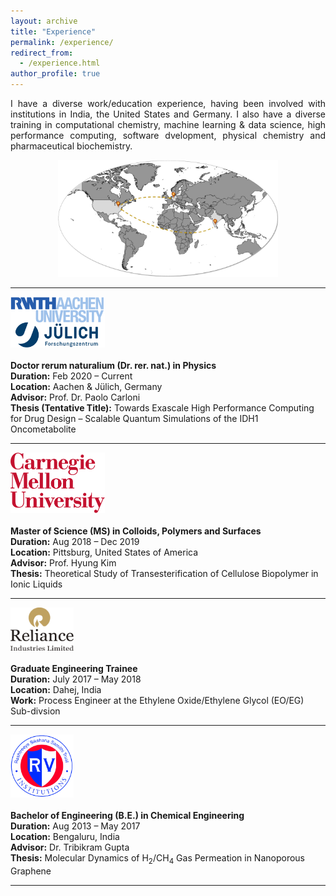 ```yaml
---
layout: archive
title: "Experience"
permalink: /experience/
redirect_from: 
  - /experience.html
author_profile: true
---
```


<div style="text-align: justify">
I have a diverse work/education experience, having been involved with institutions in India, the United States and Germany. I also have a diverse training in computational chemistry, machine learning & data science, high performance computing, software dvelopment, physical chemistry and pharmaceutical biochemistry.
</div>

<p align="center">
<img src="../images/Experience.jpg"  width="70%" height="47%">
</p>

---

<img src="../images/rwth_fzj.png"  width="30%" height="15%"/>\
\
**Doctor rerum naturalium (Dr. rer. nat.) in Physics**\
**Duration:** Feb 2020 – Current\
**Location:** Aachen & Jülich, Germany\
**Advisor:** Prof. Dr. Paolo Carloni\
**Thesis (Tentative Title):** Towards Exascale High Performance Computing for Drug Design – Scalable Quantum Simulations of the IDH1 Oncometabolite

---

<img src="../images/cmu.png"  width="30%" height="15%"/>\
\
**Master of Science (MS) in Colloids, Polymers and Surfaces**\
**Duration:** Aug 2018 – Dec 2019\
**Location:** Pittsburg, United States of America\
**Advisor:** Prof. Hyung Kim\
**Thesis:** Theoretical Study of Transesterification of Cellulose Biopolymer in Ionic Liquids

---

<img src="../images/ril.png"  width="20%" height="10%"/>\
\
**Graduate Engineering Trainee**\
**Duration:** July 2017 – May 2018\
**Location:** Dahej, India\
**Work:** Process Engineer at the Ethylene Oxide/Ethylene Glycol (EO/EG) Sub-divsion

---

<img src="../images/rv.png"  width="20%" height="10%"/>\
\
**Bachelor of Engineering (B.E.) in Chemical Engineering**\
**Duration:** Aug 2013 – May 2017\
**Location:** Bengaluru, India\
**Advisor:** Dr. Tribikram Gupta\
**Thesis:** Molecular Dynamics of H<sub>2</sub>/CH<sub>4</sub> Gas Permeation in Nanoporous Graphene

----
